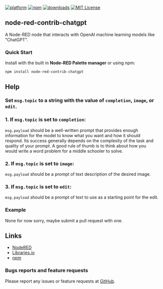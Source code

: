 [![platform](https://img.shields.io/badge/platform-Node--RED-red)](https://nodered.org)
[![npm](https://img.shields.io/npm/v/node-red-contrib-primitive-status.svg)](https://www.npmjs.com/package/node-red-contrib-chatgpt)
[![downloads](https://img.shields.io/npm/dt/node-red-contrib-primitive-status.svg)](https://www.npmjs.com/package/node-red-contrib-chatgpt)
[![MIT License](https://img.shields.io/badge/license-MIT-blue.svg)](https://github.com/HaroldPetersInskipp/node-red-contrib-chatgpt/blob/main/LICENSE)

## node-red-contrib-chatgpt

A Node-RED node that interacts with OpenAI machine learning models like "ChatGPT".

### Quick Start

Install with the built in <b>Node-RED Palette manager</b> or using npm:
```
npm install node-red-contrib-chatgpt
```

## Help

### Set `msg.topic` to a string with the value of `completion`, `image`, or `edit`.

### 1. If `msg.topic` is set to `completion`:

`msg.payload` should be a well-written prompt that provides enough information for the model to know what you want and how it should respond. Its success generally depends on the complexity of the task and quality of your prompt. A good rule of thumb is to think about how you would write a word problem for a middle schooler to solve.

### 2. If `msg.topic` is set to `image`:

`msg.payload` should be a prompt of text description of the desired image.

### 3. If `msg.topic` is set to `edit`:

`msg.payload` should be a prompt of text to use as a starting point for the edit.

### Example

None for now sorry, maybe submit a pull request with one.

## Links

* [NodeRED](https://flows.nodered.org/node/node-red-contrib-chatgpt)
* [Libraries.io](https://libraries.io/npm/node-red-contrib-chatgpt)
* [npm](https://www.npmjs.com/package/node-red-contrib-chatgpt)

### Bugs reports and feature requests

Please report any issues or feature requests at <a href="https://github.com/HaroldPetersInskipp/node-red-contrib-chatgpt/issues">GitHub</a>.
